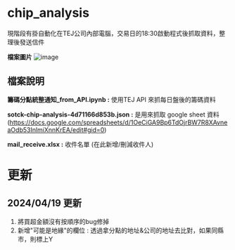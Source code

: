 # chip_analysis

現階段有掛自動化在TEJ公司內部電腦，交易日的18:30啟動程式後抓取資料，整理後發送信件

**檔案圖片**
![image](https://github.com/wuzheyu913/chip_analysis/assets/71300574/fe68f881-a307-4f8d-936a-e45c2cd5b5ef)

## 檔案說明
**籌碼分點統整通知_from_API.ipynb :**
使用TEJ API 來抓每日盤後的籌碼資料

**sotck-chip-analysis-4d71166d853b.json :** 
是用來抓取 google sheet 資料 (https://docs.google.com/spreadsheets/d/1OeCiGA9Bp6TdOjrBW7R8XAvneaOdb53InlmiXnnKrEA/edit#gid=0)

**mail_receive.xlsx :** 
收件名單 (在此新增/刪減收件人)

# 更新
## 2024/04/19 更新
1. 將買超金額沒有按順序的bug修掉
2. 新增"可能是地緣"的欄位 : 透過拿分點的地址&公司的地址去比對，如果同縣市，則標上Y


